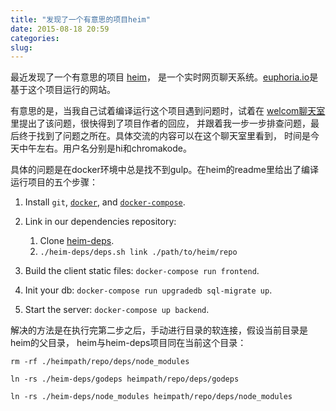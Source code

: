 ```yaml
---
title: "发现了一个有意思的项目heim"
date: 2015-08-18 20:59
categories:
slug: 
---
```


最近发现了一个有意思的项目
<a href="https://github.com/euphoria-io/heim" target="_blank">heim</a>，
是一个实时网页聊天系统。[euphoria.io](https://euphoria.io/)是基于这个项目运行的网站。

有意思的是，当我自己试着编译运行这个项目遇到问题时，试着在
[welcom聊天室](https://euphoria.io/room/welcome/)里提出了该问题，很快得到了项目作者的回应，
并跟着我一步一步排查问题，最后终于找到了问题之所在。具体交流的内容可以在这个聊天室里看到，
时间是今天中午左右。用户名分别是hi和chromakode。

具体的问题是在docker环境中总是找不到gulp。在heim的readme里给出了编译运行项目的五个步骤：

1. Install `git`, [`docker`](https://docs.docker.com/installation/), and
   [`docker-compose`](https://docs.docker.com/compose/install/).

2. Link in our dependencies repository:
    1. Clone [heim-deps](https://github.com/euphoria-io/heim-deps).
    2. `./heim-deps/deps.sh link ./path/to/heim/repo`

3. Build the client static files: `docker-compose run frontend`.

4. Init your db: `docker-compose run upgradedb sql-migrate up`.

5. Start the server: `docker-compose up backend`.


解决的方法是在执行完第二步之后，手动进行目录的软连接，假设当前目录是heim的父目录，
heim与heim-deps项目同在当前这个目录：

```
rm -rf ./heimpath/repo/deps/node_modules
```

```
ln -rs ./heim-deps/godeps heimpath/repo/deps/godeps
```

```
ln -rs ./heim-deps/node_modules heimpath/repo/deps/node_modules
```
